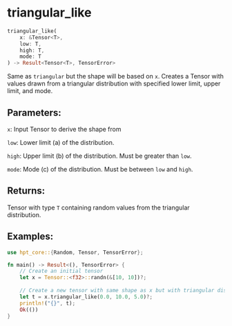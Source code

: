 # triangular_like
```rust
triangular_like(
    x: &Tensor<T>,
    low: T,
    high: T,
    mode: T
) -> Result<Tensor<T>, TensorError>
```
Same as `triangular` but the shape will be based on `x`. Creates a Tensor with values drawn from a triangular distribution with specified lower limit, upper limit, and mode.

## Parameters:
`x`: Input Tensor to derive the shape from

`low`: Lower limit (a) of the distribution.

`high`: Upper limit (b) of the distribution. Must be greater than `low`.

`mode`: Mode (c) of the distribution. Must be between `low` and `high`.

## Returns:
Tensor with type `T` containing random values from the triangular distribution.

## Examples:
```rust
use hpt_core::{Random, Tensor, TensorError};

fn main() -> Result<(), TensorError> {
    // Create an initial tensor
    let x = Tensor::<f32>::randn(&[10, 10])?;
    
    // Create a new tensor with same shape as x but with triangular distribution
    let t = x.triangular_like(0.0, 10.0, 5.0)?;
    println!("{}", t);
    Ok(())
}
```